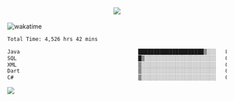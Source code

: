 <h1 align="center">
  <img src="https://readme-typing-svg.herokuapp.com/?font=Righteous&size=35&center=true&vCenter=true&width=500&height=70&duration=4000&lines=Hi!+%F0%9F%91%8B+I%27m+Ali%20Osman!;" />
</h1>


![wakatime](https://wakatime.com/share/@aliosmanoktar/3a8ffe71-6da4-4964-913b-2f09afbe53bf.svg?cache=none)
<!--START_SECTION:waka-->

```txt
Total Time: 4,526 hrs 42 mins

Java                                      █████████████████████▒░░░   85.18 %
SQL                                       █▒░░░░░░░░░░░░░░░░░░░░░░░   05.60 %
XML                                       ▒░░░░░░░░░░░░░░░░░░░░░░░░   01.90 %
Dart                                      ▒░░░░░░░░░░░░░░░░░░░░░░░░   01.53 %
C#                                        ▒░░░░░░░░░░░░░░░░░░░░░░░░   00.81 %
```

<!--END_SECTION:waka-->

<img src="https://profile-counter.glitch.me/aliosmanoktar/count.svg" />

